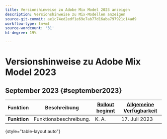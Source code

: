 ```yaml
---
title: Versionshinweise zu Adobe Mix Model 2023 anzeigen
description: Versionshinweise zu Mix-Modellen anzeigen
source-git-commit: ae1c74ed2edf1e69e7ab77d16aba797921c14ad9
workflow-type: tm+mt
source-wordcount: '31'
ht-degree: 19%

---
```


# Versionshinweise zu Adobe Mix Model 2023

## September 2023 {#september2023}

| Funktion | Beschreibung | [Rollout beginnt](releases.md) | [Allgemeine Verfügbarkeit](releases.md) |
| ----------- | ---------- | ------- | ---- |
| **Funktion** | Funktionsbeschreibung. | K. A. | 17. Juli 2023 |

{style="table-layout:auto"}
